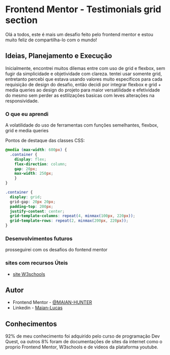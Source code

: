 # Frontend Mentor - Testimonials grid section
Olá a todos, este é mais um desafio feito pelo frontend mentor e estou muito feliz de compartilha-lo com o mundo!

## Ideias, Planejamento e Execução
Inicialmente, encontrei muitos dilemas entre com uso de grid e flexbox, sem fugir da simplicidade e objetividade com clareza. tentei usar somente grid, entretanto percebi que estava usando valores muito especificos para cada requisiçâo de design do desafio, então decidi por integrar flexbox e grid + media queries ao design do projeto para maior versatilidade e efetividade do mesmo sem perder as estlilzações basicas com leves alteraçôes na responsividade.

### O que eu aprendi
A volatilidade do uso de ferramentas com funçôes semelhantes, flexbox, grid e media queries 

Pontos de destaque das classes CSS:

```css
@media (max-width: 600px) {
  .container {
    display: flex;
    flex-direction: column;
    gap: 20px;
    max-width: 250px;
    }
}

.container {
  display: grid;
  grid-gap: 20px 20px;
  padding-top: 200px;
  justify-content: center;
  grid-template-columns: repeat(4, minmax(100px, 220px));
  grid-template-rows: repeat(2, minmax(200px, 220px));
}

```
### Desenvolvimentos futuros

prosseguirei com os desafios do fontend mentor

### sites com recursos Úteis

- [site W3schools](https://www.w3schools.com/css/css_rwd_intro.asp)
## Autor

- Frontend Mentor - [@MAIAN-HUNTER](https://www.frontendmentor.io/profile/MAIAN-HUNTER)
- Linkedin - [Maian-Lucas](https://www.linkedin.com/in/maian-lucas-1a796026a/)

## Conhecimentos

92% de meu conhecimento foi adquirido pelo curso de programação Dev Quest, oa outros 8% foram de documentações de sites da internet como o proprio Frontend Mentor, W3schools e de videos da plataforma youtube.